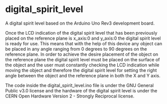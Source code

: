 # digital_spirit_level
A digital spirit level based on the Arduino Uno Rev3 development board.

Once the LCD indication of the digital spirit level that has been previously placed on the reference plane is x_axis:0 and y_axis:0 the digital spirit level is ready for use. This means that with the help of this device any object can be placed in any angle ranging from 0 degrees to 90 degrees on the reference plane. In order to achieve the desire placement of the object on the reference plane the digital spirit level must be placed on the surface of the object and the user must constantly checking the LCD indication while moving the object and therefore the digital spirit level for setting the right angle between the object and the reference plane in both the X and Y axis.   

The code inside the digital_spirit_level.ino file is under the GNU General Public v3.0 license and the hardware of the digital spirit level is under the CERN Open Hardware Version 2 - Strongly Reciprocal license. 

